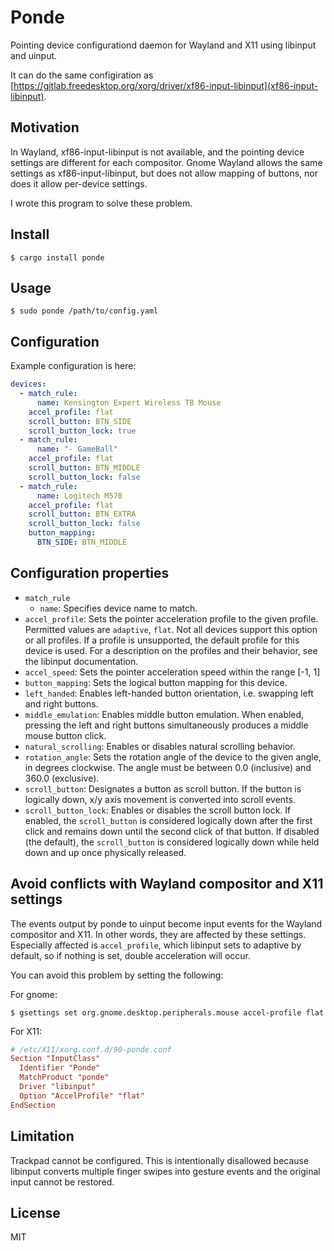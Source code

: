 # Ponde

Pointing device configurationd daemon for Wayland and X11 using libinput and uinput.

It can do the same configiration as [https://gitlab.freedesktop.org/xorg/driver/xf86-input-libinput](xf86-input-libinput).

## Motivation

In Wayland, xf86-input-libinput is not available, and the pointing device settings are different for each compositor.
Gnome Wayland allows the same settings as xf86-input-libinput, but does not allow mapping of buttons, nor does it allow per-device settings.

I wrote this program to solve these problem.


## Install

```console
$ cargo install ponde
```

## Usage

```console
$ sudo ponde /path/to/config.yaml
```


## Configuration

Example configuration is here:

```config.yaml
devices:
  - match_rule:
      name: Kensington Expert Wireless TB Mouse
    accel_profile: flat
    scroll_button: BTN_SIDE
    scroll_button_lock: true
  - match_rule:
      name: "- GameBall"
    accel_profile: flat
    scroll_button: BTN_MIDDLE
    scroll_button_lock: false
  - match_rule:
      name: Logitech M570
    accel_profile: flat
    scroll_button: BTN_EXTRA
    scroll_button_lock: false
    button_mapping:
      BTN_SIDE: BTN_MIDDLE
```


## Configuration properties

- `match_rule`
  - `name`: Specifies device name to match.
- `accel_profile`: Sets the pointer acceleration profile to the given profile. Permitted values are `adaptive`, `flat`.  Not all devices support this option or all profiles. If a profile is unsupported, the default profile for this device is used. For a description on the profiles and their behavior, see the libinput documentation.
- `accel_speed`: Sets the pointer acceleration speed within the range [-1, 1]
- `button_mapping`: Sets the logical button mapping for this device.
- `left_handed`: Enables left-handed button orientation, i.e. swapping left and right buttons.
- `middle_emulation`: Enables middle button emulation. When enabled, pressing the left and right buttons simultaneously produces a middle mouse button click.
- `natural_scrolling`: Enables or disables natural scrolling behavior.
- `rotation_angle`: Sets the rotation angle of the device to the given angle, in degrees clockwise. The angle must be between 0.0 (inclusive) and 360.0 (exclusive).
- `scroll_button`: Designates a button as scroll button. If the button is logically down, x/y axis movement is converted into scroll events.
- `scroll_button_lock`: Enables or disables the scroll button lock. If enabled, the `scroll_button` is considered logically down after the first click and remains down until the second click of that button. If disabled (the default), the `scroll_button` is considered logically down while held down and up once physically released.


## Avoid conflicts with Wayland compositor and X11 settings

The events output by ponde to uinput become input events for the Wayland compositor and X11. In other words, they are affected by these settings.
Especially affected is `accel_profile`, which libinput sets to adaptive by default, so if nothing is set, double acceleration will occur.

You can avoid this problem by setting the following:

For gnome:
```console
$ gsettings set org.gnome.desktop.peripherals.mouse accel-profile flat
```

For X11:

```conf
# /etc/X11/xorg.conf.d/90-ponde.conf
Section "InputClass"
  Identifier "Ponde"
  MatchProduct "ponde"
  Driver "libinput"
  Option "AccelProfile" "flat"
EndSection
```

## Limitation

Trackpad cannot be configured. This is intentionally disallowed because libinput converts multiple finger swipes into gesture events and the original input cannot be restored.

## License

MIT
